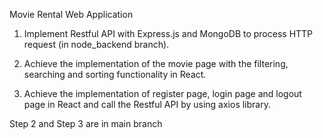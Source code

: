 Movie Rental Web Application

1. Implement Restful API with Express.js and MongoDB to process HTTP request (in node_backend branch).

2. Achieve the implementation of the movie page with the filtering, searching and sorting functionality in React.

3. Achieve the implementation of register page, login page and logout page in React and call the Restful API by using axios library.

Step 2 and Step 3 are in main branch
